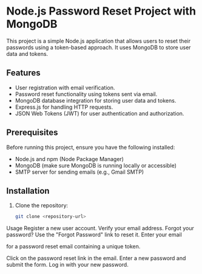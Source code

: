 # Node.js Password Reset Project with MongoDB

This project is a simple Node.js application that allows users to reset their passwords using a token-based approach. It uses MongoDB to store user data and tokens.

## Features

- User registration with email verification.
- Password reset functionality using tokens sent via email.
- MongoDB database integration for storing user data and tokens.
- Express.js for handling HTTP requests.
- JSON Web Tokens (JWT) for user authentication and authorization.

## Prerequisites

Before running this project, ensure you have the following installed:

- Node.js and npm (Node Package Manager)
- MongoDB (make sure MongoDB is running locally or accessible)
- SMTP server for sending emails (e.g., Gmail SMTP)

## Installation

1. Clone the repository:

   ```bash
   git clone <repository-url>
Usage
Register a new user account.
Verify your email address.
Forgot your password? Use the "Forgot Password" link to reset it.
Enter your email

for a password reset email containing a unique token.

Click on the password reset link in the email.
Enter a new password and submit the form.
Log in with your new password.
